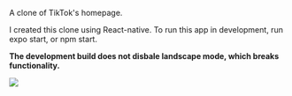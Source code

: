 A clone of TikTok's homepage.

I created this clone using React-native. To run this app in development, run expo start, or npm start.

**The development build does not disbale landscape mode, which breaks functionality.**

![](TikTok.gif)



